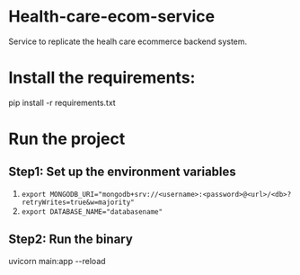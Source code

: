 # Health-care-ecom-service
Service to replicate the healh care ecommerce backend system.

# Install the requirements:
pip install -r requirements.txt

# Run the project

## Step1: Set up the environment variables
1. `export MONGODB_URI="mongodb+srv://<username>:<password>@<url>/<db>?retryWrites=true&w=majority"`
2. `export DATABASE_NAME="databasename"`

## Step2: Run the binary
uvicorn main:app --reload

